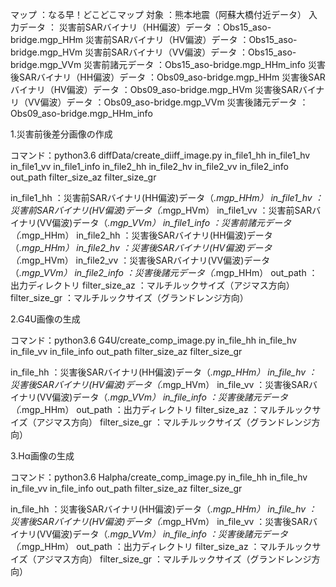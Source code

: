 
マップ      ：なる早！どこどこマップ
対象        ：熊本地震（阿蘇大橋付近データ）
入力データ  ：
    災害前SARバイナリ（HH偏波）データ   ：Obs15_aso-bridge.mgp_HHm
    災害前SARバイナリ（HV偏波）データ   ：Obs15_aso-bridge.mgp_HVm
    災害前SARバイナリ（VV偏波）データ   ：Obs15_aso-bridge.mgp_VVm
    災害前諸元データ                    ：Obs15_aso-bridge.mgp_HHm_info
    災害後SARバイナリ（HH偏波）データ   ：Obs09_aso-bridge.mgp_HHm
    災害後SARバイナリ（HV偏波）データ   ：Obs09_aso-bridge.mgp_HVm
    災害後SARバイナリ（VV偏波）データ   ：Obs09_aso-bridge.mgp_VVm
    災害後諸元データ                    ：Obs09_aso-bridge.mgp_HHm_info
    

1.災害前後差分画像の作成

コマンド：python3.6 diffData/create_diiff_image.py in_file1_hh in_file1_hv in_file1_vv in_file1_info in_file2_hh in_file2_hv in_file2_vv in_file2_info out_path filter_size_az filter_size_gr


in_file1_hh	    ：災害前SARバイナリ(HH偏波)データ（*.mgp_HHm）
in_file1_hv	    ：災害前SARバイナリ(HV偏波)データ（*.mgp_HVm）
in_file1_vv	    ：災害前SARバイナリ(VV偏波)データ（*.mgp_VVm）
in_file1_info	：災害前諸元データ（*.mgp_HHm）
in_file2_hh	    ：災害後SARバイナリ(HH偏波)データ（*.mgp_HHm）
in_file2_hv	    ：災害後SARバイナリ(HV偏波)データ（*.mgp_HVm）
in_file2_vv	    ：災害後SARバイナリ(VV偏波)データ（*.mgp_VVm）
in_file2_info	：災害後諸元データ（*.mgp_HHm）
out_path	    ：出力ディレクトリ
filter_size_az	：マルチルックサイズ（アジマス方向）
filter_size_gr	：マルチルックサイズ（グランドレンジ方向）


2.G4U画像の生成

コマンド：python3.6 G4U/create_comp_image.py in_file_hh in_file_hv in_file_vv in_file_info out_path filter_size_az filter_size_gr

in_file_hh	    ：災害後SARバイナリ(HH偏波)データ（*.mgp_HHm）
in_file_hv	    ：災害後SARバイナリ(HV偏波)データ（*.mgp_HVm）
in_file_vv	    ：災害後SARバイナリ(VV偏波)データ（*.mgp_VVm）
in_file_info	：災害後諸元データ（*.mgp_HHm）
out_path	    ：出力ディレクトリ
filter_size_az	：マルチルックサイズ（アジマス方向）
filter_size_gr	：マルチルックサイズ（グランドレンジ方向）


3.Hα画像の生成

コマンド：python3.6 Halpha/create_comp_image.py in_file_hh in_file_hv in_file_vv in_file_info out_path filter_size_az filter_size_gr

in_file_hh	    ：災害後SARバイナリ(HH偏波)データ（*.mgp_HHm）
in_file_hv	    ：災害後SARバイナリ(HV偏波)データ（*.mgp_HVm）
in_file_vv	    ：災害後SARバイナリ(VV偏波)データ（*.mgp_VVm）
in_file_info	：災害後諸元データ（*.mgp_HHm）
out_path	    ：出力ディレクトリ
filter_size_az	：マルチルックサイズ（アジマス方向）
filter_size_gr	：マルチルックサイズ（グランドレンジ方向）

